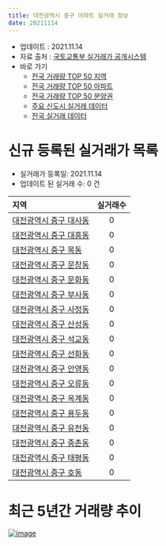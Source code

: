 ```yaml
---
title: 대전광역시 중구 아파트 실거래 정보
date: 20211114
---
```


* 업데이트 : 2021.11.14
* 자료 출처 : [국토교통부 실거래가 공개시스템](http://rt.molit.go.kr)
* 바로 가기
    * [전국 거래량 TOP 50 지역](https://apt-info.github.io/apt-trade-info/tr)
    * [전국 거래량 TOP 50 아파트](https://apt-info.github.io/apt-trade-info/ta)
    * [전국 거래량 TOP 50 분양권](https://apt-info.github.io/apt-trade-info/tb)
    * [주요 신도시 실거래 데이터](https://apt-info.github.io/apt-trade-info/newtown)
    * [전국 실거래 데이터](https://apt-info.github.io/apt-trade-info/all)



<script async src="https://pagead2.googlesyndication.com/pagead/js/adsbygoogle.js"></script>
<!-- 기본광고 -->
<ins class="adsbygoogle"
     style="display:block"
     data-ad-client="ca-pub-1142216861245946"
     data-ad-slot="4805727019"
     data-ad-format="auto"
     data-full-width-responsive="true"></ins>
<script>
     (adsbygoogle = window.adsbygoogle || []).push({});
</script>


# 신규 등록된 실거래가 목록

* 실거래가 등록일: 2021.11.14
* 업데이트 된 실거래 수: 0 건


|지역|실거래수|
|:---|:---:|
|[대전광역시 중구 대사동](https://apt-info.github.io/apt-trade-info/r707)|0|
|[대전광역시 중구 대흥동](https://apt-info.github.io/apt-trade-info/r697)|0|
|[대전광역시 중구 목동](https://apt-info.github.io/apt-trade-info/r695)|0|
|[대전광역시 중구 문창동](https://apt-info.github.io/apt-trade-info/r706)|0|
|[대전광역시 중구 문화동](https://apt-info.github.io/apt-trade-info/r703)|0|
|[대전광역시 중구 부사동](https://apt-info.github.io/apt-trade-info/r708)|0|
|[대전광역시 중구 사정동](https://apt-info.github.io/apt-trade-info/r705)|0|
|[대전광역시 중구 산성동](https://apt-info.github.io/apt-trade-info/r704)|0|
|[대전광역시 중구 석교동](https://apt-info.github.io/apt-trade-info/r709)|0|
|[대전광역시 중구 선화동](https://apt-info.github.io/apt-trade-info/r694)|0|
|[대전광역시 중구 안영동](https://apt-info.github.io/apt-trade-info/r710)|0|
|[대전광역시 중구 오류동](https://apt-info.github.io/apt-trade-info/r700)|0|
|[대전광역시 중구 옥계동](https://apt-info.github.io/apt-trade-info/r698)|0|
|[대전광역시 중구 용두동](https://apt-info.github.io/apt-trade-info/r699)|0|
|[대전광역시 중구 유천동](https://apt-info.github.io/apt-trade-info/r702)|0|
|[대전광역시 중구 중촌동](https://apt-info.github.io/apt-trade-info/r696)|0|
|[대전광역시 중구 태평동](https://apt-info.github.io/apt-trade-info/r701)|0|
|[대전광역시 중구 호동](https://apt-info.github.io/apt-trade-info/r3066)|0|



<script async src="https://pagead2.googlesyndication.com/pagead/js/adsbygoogle.js"></script>
<!-- 기본광고 -->
<ins class="adsbygoogle"
     style="display:block"
     data-ad-client="ca-pub-1142216861245946"
     data-ad-slot="4805727019"
     data-ad-format="auto"
     data-full-width-responsive="true"></ins>
<script>
     (adsbygoogle = window.adsbygoogle || []).push({});
</script>


# 최근 5년간 거래량 추이


<div style="width:100%;">
    <canvas id="deal_progress" height="200"></canvas>
</div>

<script>
new Chart(document.getElementById("deal_progress"), {
    type: 'line',
    data: {
        labels: ['16.01','16.02','16.03','16.04','16.05','16.06','16.07','16.08','16.09','16.10','16.11','16.12','17.01','17.02','17.03','17.04','17.05','17.06','17.07','17.08','17.09','17.10','17.11','17.12','18.01','18.02','18.03','18.04','18.05','18.06','18.07','18.08','18.09','18.10','18.11','18.12','19.01','19.02','19.03','19.04','19.05','19.06','19.07','19.08','19.09','19.10','19.11','19.12','20.01','20.02','20.03','20.04','20.05','20.06','20.07','20.08','20.09','20.10','20.11','20.12','21.01','21.02','21.03','21.04','21.05','21.06','21.07','21.08','21.09','21.10','21.11'],
        datasets: [{
            label: '매매/분양권',
            data: [235,231,270,233,228,278,284,246,305,383,271,225,234,301,339,260,227,258,276,253,327,227,290,256,256,231,321,208,229,208,180,225,278,386,252,177,209,239,267,286,345,316,373,359,387,468,494,536,400,421,310,260,508,542,194,277,167,239,275,346,314,214,321,262,287,200,183,173,184,156,13],
            borderColor: "rgba(66, 133, 243, 1)",
            backgroundColor: "rgba(66, 133, 243, 0.05)",
            borderWidth: 1,
            pointRadius: 0,
            fill: false,
            lineTension: 0
        },{
            label: '전/월세',
            data: [199,223,189,154,166,133,153,148,160,204,181,221,205,232,231,184,181,188,179,186,215,175,192,208,246,198,254,194,193,167,169,160,167,269,223,238,308,240,280,245,199,192,217,196,215,271,242,279,306,337,252,231,199,220,247,195,196,191,194,216,264,222,244,244,238,253,207,217,245,246,50],
            borderColor: "rgba(255, 90, 0, 1)",
            backgroundColor: "rgba(255, 90, 0, 0.05)",
            borderWidth: 1,
            pointRadius: 0,
            fill: false,
            lineTension: 0
        },{
            label: '합계',
            data: [434,454,459,387,394,411,437,394,465,587,452,446,439,533,570,444,408,446,455,439,542,402,482,464,502,429,575,402,422,375,349,385,445,655,475,415,517,479,547,531,544,508,590,555,602,739,736,815,706,758,562,491,707,762,441,472,363,430,469,562,578,436,565,506,525,453,390,390,429,402,63],
            borderColor: "rgba(0, 0, 0, 1)",
            backgroundColor: "rgba(0, 0, 0, 0.03)",
            borderWidth: 0.1,
            pointRadius: 0,
            fill: true,
            lineTension: 0
        }
        ]
    },
    options: {
        responsive: true,
        title: {
            display: false
        },
        tooltips: {
            mode: 'index',
            intersect: false
        },
        hover: {
            mode: 'nearest',
            intersect: true
        },
        scales: {
            xAxes: [{
                display: true,
                scaleLabel: {
                    display: true,
                    labelString: '년/월'
                }
            }],
            yAxes: [{
                display: true,
                ticks: {
                    suggestedMin: 0,
                },
                scaleLabel: {
                    display: true,
                    labelString: '실거래 수'
                }
            }]
        }
    }
});

</script>


[![image](https://apt-info.github.io/images/2020-01-03-apt-trade-info/1024x500.png)](https://play.google.com/store/apps/details?id=com.aptinfo.apttradeinfo)

